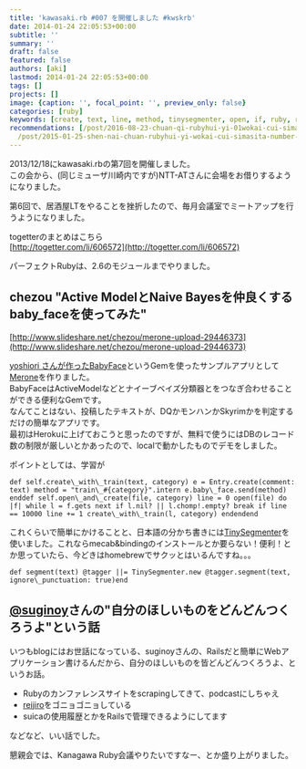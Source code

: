 ```yaml
---
title: 'kawasaki.rb #007 を開催しました #kwskrb'
date: 2014-01-24 22:05:53+00:00
subtitle: ''
summary: ''
draft: false
featured: false
authors: [aki]
lastmod: 2014-01-24 22:05:53+00:00
tags: []
projects: []
image: {caption: '', focal_point: '', preview_only: false}
categories: [ruby]
keywords: [create, text, line, method, tinysegmenter, open, if, ruby, rails, with]
recommendations: [/post/2016-08-23-chuan-qi-rubyhui-yi-01wokai-cui-simasita-number-kwsk01/,
  /post/2015-01-25-shen-nai-chuan-rubyhui-yi-wokai-cui-simasita-number-kana01/, /post/2013-10-06-kawasaki-dot-rb-number-003wokai-cui-simasita-number-kwskrb/]
---
```

2013/12/18にkawasaki.rbの第7回を開催しました。  
この会から、(同じミューザ川崎内ですが)NTT-ATさんに会場をお借りするようになりました。

第6回で、居酒屋LTをやることを挫折したので、毎月会議室でミートアップを行うようになりました。

togetterのまとめはこちら  
[http://togetter.com/li/606572](http://togetter.com/li/606572)

パーフェクトRubyは、2.6のモジュールまでやりました。

## chezou "Active ModelとNaive Bayesを仲良くする baby\_faceを使ってみた"

[http://www.slideshare.net/chezou/merone-upload-29446373](http://www.slideshare.net/chezou/merone-upload-29446373)

[yoshiori さんが作ったBabyFace](http://yoshiori.github.io/blog/2013/12/09/babyface-gem/)というGemを使ったサンプルアプリとして[Merone](https://github.com/chezou/merone)を作りました。  
BabyFaceはActiveModelなどとナイーブベイズ分類器とをつなぎ合わせることができる便利なGemです。  
なんてことはない、投稿したテキストが、DQかモンハンかSkyrimかを判定するだけの簡単なアプリです。  
最初はHerokuに上げておこうと思ったのですが、無料で使うにはDBのレコード数の制限が厳しいとかあったので、localで動かしたものでデモをしました。

ポイントとしては、学習が

    def self.create\_with\_train(text, category) e = Entry.create(comment: text) method = "train\_#{category}".intern e.baby\_face.send(method) enddef self.open\_and\_create(file, category) line = 0 open(file) do |f| while l = f.gets next if l.nil? || l.chomp!.empty? break if line == 10000 line += 1 create\_with\_train(l, category) endendend

これくらいで簡単にかけることと、日本語の分かち書きには[TinySegmenter](https://github.com/6/tiny_segmenter)を使いました。これならmecab&bindingのインストールとか要らない！便利！とか思っていたら、今どきはhomebrewでサクッとはいるんですね。。。

    def segment(text) @tagger ||= TinySegmenter.new @tagger.segment(text, ignore\_punctuation: true)end

## [@suginoy](https://twitter.com/suginoy)さんの"自分のほしいものをどんどんつくろうよ"という話

いつもblogにはお世話になっている、suginoyさんの、Railsだと簡単にWebアプリケーション書けるんだから、自分のほしいものを皆どんどんつくろうよ、というお話。

- Rubyのカンファレンスサイトをscrapingしてきて、podcastにしちゃえ
- [reijiro](http://knsmr.github.io/reijiro/)をゴニョゴニョしている
- suicaの使用履歴とかをRailsで管理できるようにしてます

などなど、いい話でした。

懇親会では、Kanagawa Ruby会議やりたいですなー、とか盛り上がりました。


